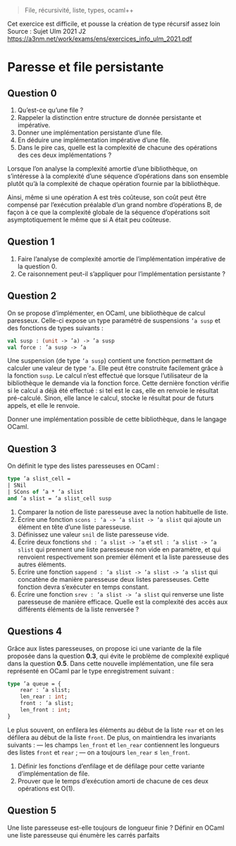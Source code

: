 > File, récursivité, liste, types, ocaml++ 

Cet exercice est difficile, et pousse la création de type récursif assez loin
Source : Sujet Ulm 2021 J2 https://a3nm.net/work/exams/ens/exercices_info_ulm_2021.pdf
# Paresse et file persistante

## Question 0
1) Qu’est-ce qu’une file ?
2) Rappeler la distinction entre structure de donnée persistante et impérative.
3) Donner une implémentation persistante d’une file.
4) En déduire une implémentation impérative d’une file.
5) Dans le pire cas, quelle est la complexité de chacune des opérations des ces deux implémentations ?

Lorsque l’on analyse la complexité amortie d’une bibliothèque, on s’intéresse à la complexité d’une séquence d’opérations dans son ensemble plutôt qu’à la complexité de chaque opération fournie par la bibliothèque.

Ainsi, même si une opération A est très coûteuse, son coût peut être compensé par l’exécution préalable d’un grand nombre d’opérations B, de façon à ce que la complexité globale de la séquence d’opérations soit asymptotiquement le même que si A était peu coûteuse.
## Question 1
1) Faire l’analyse de complexité amortie de l’implémentation impérative de la question 0.
2) Ce raisonnement peut-il s’appliquer pour l’implémentation persistante ?

## Question 2
On se propose d’implémenter, en OCaml, une bibliothèque de calcul paresseux. Celle-ci expose un type paramétré de suspensions `’a susp` et des fonctions de types suivants :
```ocaml
val susp : (unit -> ’a) -> ’a susp
val force : ’a susp -> ’a
```
Une suspension (de type `’a susp`) contient une fonction permettant de calculer une valeur de type `’a`.
Elle peut être construite facilement grâce à la fonction `susp`. Le calcul n’est effectué que lorsque l’utilisateur de la bibliothèque le demande via la fonction force. Cette dernière fonction vérifie si le calcul a déjà été effectué : si tel est le cas, elle en renvoie le résultat pré-calculé. Sinon, elle lance le calcul, stocke le résultat pour de futurs appels, et elle le renvoie.

Donner une implémentation possible de cette bibliothèque, dans le langage OCaml.
## Question 3
On définit le type des listes paresseuses en OCaml :
```ocaml
type ’a slist_cell =
| SNil
| SCons of ’a * ’a slist
and ’a slist = ’a slist_cell susp
```

1) Comparer la notion de liste paresseuse avec la notion habituelle de liste.
2) Écrire une fonction `scons : ’a -> ’a slist -> ’a slist` qui ajoute un élément en tête d’une liste paresseuse.
3) Définissez une valeur `snil` de liste paresseuse vide.
3) Écrire deux fonctions `shd : ’a slist -> ’a` et `stl : ’a slist -> ’a slist` qui prennent une liste paresseuse non vide en paramètre, et qui renvoient respectivement son premier élément et la liste paresseuse des autres éléments.
4) Écrire une fonction `sappend : ’a slist -> ’a slist -> ’a slist` qui concatène de manière paresseuse deux listes paresseuses. Cette fonction devra s’exécuter en temps constant.
5) Écrire une fonction `srev : ’a slist -> ’a slist` qui renverse une liste paresseuse de manière efficace. Quelle est la complexité des accès aux différents éléments de la liste renversée ?
## Questions 4
Grâce aux listes paresseuses, on propose ici une variante de la file proposée dans la question **0.3**, qui évite le problème de complexité expliqué dans la question **0.5**. Dans cette nouvelle implémentation, une file sera représenté en OCaml par le type enregistrement suivant :
```ocaml
type ’a queue = {
	rear : ’a slist;
	len_rear : int;
	front : ’a slist;
	len_front : int;
}
```
Le plus souvent, on enfilera les éléments au début de la liste `rear` et on les défilera au début de la liste `front`. De plus, on maintiendra les invariants suivants :
— les champs `len_front` et `len_rear` contiennent les longueurs des listes `front` et `rear` ;
— on a toujours `len_rear` $\le$ `len_front`.

1) Définir les fonctions d’enfilage et de défilage pour cette variante d’implémentation de file.
2) Prouver que le temps d’exécution amorti de chacune de ces deux opérations est O(1).

## Question 5
Une liste paresseuse est-elle toujours de longueur finie ? Définir en OCaml une liste paresseuse qui énumère les carrés parfaits
<!--stackedit_data:
eyJoaXN0b3J5IjpbLTE0NDI3NzY0MTYsLTExMzAxNjM0NTQsMT
IxNDk1NzM2XX0=
-->